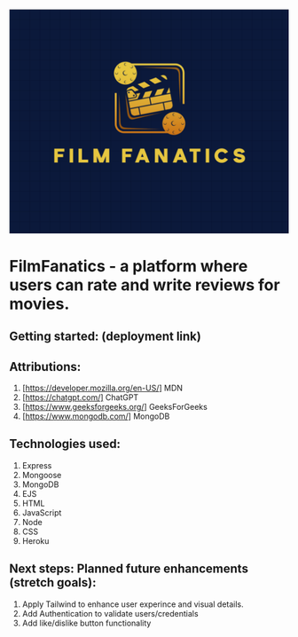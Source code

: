 
![Film Fanatics Logo](/public/images/logo.png)


# FilmFanatics - a platform where users can rate and write reviews for movies.

## Getting started: (deployment link)

## Attributions: 

1. [https://developer.mozilla.org/en-US/] MDN
2. [https://chatgpt.com/] ChatGPT
3. [https://www.geeksforgeeks.org/] GeeksForGeeks
4. [https://www.mongodb.com/]  MongoDB

## Technologies used: 

1. Express 
2. Mongoose
3. MongoDB
4. EJS
5. HTML
6. JavaScript
7. Node
8. CSS
9. Heroku

## Next steps: Planned future enhancements (stretch goals):

1. Apply Tailwind to enhance user experince and visual details.
2. Add Authentication to validate users/credentials
3. Add like/dislike button functionality
 